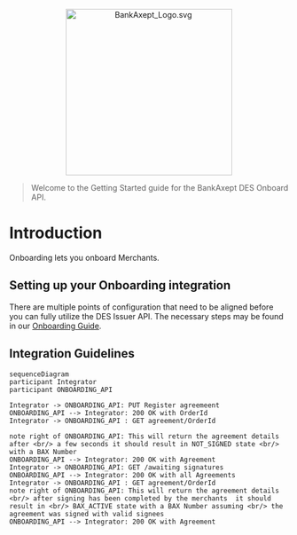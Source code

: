 <p align="center">
<img alt="BankAxept_Logo.svg" src="../assets/images/bankaxept_logo.svg" width="300"/>
</p>

> Welcome to the Getting Started guide for the BankAxept
> DES Onboard API.

# Introduction

Onboarding lets you onboard Merchants.

## Setting up your Onboarding integration

There are multiple points of configuration that need to be aligned before you can fully utilize the DES Issuer API. The necessary steps may be found in our
[Onboarding Guide](./onboarding.md).

## Integration Guidelines

```mermaid
sequenceDiagram
participant Integrator
participant ONBOARDING_API

Integrator -> ONBOARDING_API: PUT Register agreemeent
ONBOARDING_API --> Integrator: 200 OK with OrderId
Integrator -> ONBOARDING_API : GET agreement/OrderId

note right of ONBOARDING_API: This will return the agreement details after <br/> a few seconds it should result in NOT_SIGNED state <br/> with a BAX Number
ONBOARDING_API --> Integrator: 200 OK with Agreement
Integrator -> ONBOARDING_API: GET /awaiting signatures
ONBOARDING_API --> Integrator: 200 OK with all Agreements
Integrator -> ONBOARDING_API : GET agreement/OrderId
note right of ONBOARDING_API: This will return the agreement details <br/> after signing has been completed by the merchants  it should result in <br/> BAX_ACTIVE state with a BAX Number assuming <br/> the agreement was signed with valid signees
ONBOARDING_API --> Integrator: 200 OK with Agreement

```

